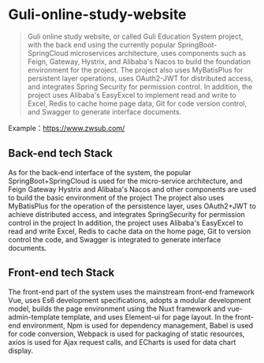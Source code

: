 # Guli-online-study-website

> Guli online study website, or called Guli Education System project, with the back end using the currently popular SpringBoot-SpringCloud microservices architecture, uses components such as Feign, Gateway, Hystrix, and Alibaba's Nacos to build the foundation environment for the project. The project also uses MyBatisPlus for persistent layer operations, uses OAuth2-JWT for distributed access, and integrates Spring Security for permission control. In addition, the project uses Alibaba's EasyExcel to implement read and write to Excel, Redis to cache home page data, Git for code version control, and Swagger to generate interface documents.

Example：https://www.zwsub.com/

## Back-end tech Stack

As for the back-end interface of the system, the popular SpringBoot+SpringCloud is used for the micro-service architecture, and Feign Gateway Hystrix and Alibaba's Nacos and other components are used to build the basic environment of the project The project also uses MyBatisPlus for the operation of the persistence layer, uses OAuth2+JWT to achieve distributed access, and integrates SpringSecurity for permission control in the project In addition, the project uses Alibaba's EasyExcel to read and write Excel, Redis to cache data on the home page, Git to version control the code, and Swagger is integrated to generate interface documents.

## Front-end tech Stack

The front-end part of the system uses the mainstream front-end framework Vue, uses Es6 development specifications, adopts a modular development model, builds the page environment using the Nuxt framework and vue-admin-template template, and uses Element-ui for page layout. In the front-end environment, Npm is used for dependency management, Babel is used for code conversion, Webpack is used for packaging of static resources, axios is used for Ajax request calls, and ECharts is used for data chart display.
